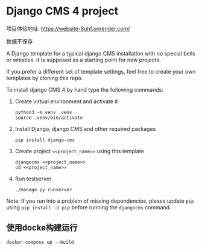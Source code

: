 # Django CMS 4 project

项目体验地址: https://website-8uhf.onrender.com/

数据不保存


A Django template for a typical django CMS installation with no 
special bells or whistles. It is supposed as a starting point 
for new projects.

If you prefer a different set of template settings, feel free to 
create your own templates by cloning this repo.

To install django CMS 4 by hand type the following commands:

1. Create virtual environment and activate it
   ```
   python3 -m venv .venv
   source .venv/bin/activate
   ```
2. Install Django, django CMS and other required packages
   ```
   pip install django-cms
   ```
3. Create project `<<project_name>>` using this template
   ```
   djangocms <<project_name>>
   cd <<project_name>>
   ```
4. Run testserver
   ```
   ./manage.py runserver
   ```

Note: If you run into a problem of missing dependencies, please
update `pip` using `pip install -U pip` before running the 
`djangocms` command.


## 使用docke构建运行
   ```
   docker-compose up --build
   ```